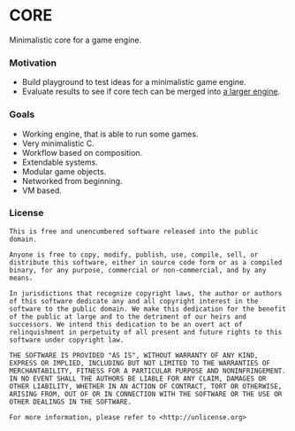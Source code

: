 # CORE
Minimalistic core for a game engine.

### Motivation
- Build playground to test ideas for a minimalistic game engine.
- Evaluate results to see if core tech can be merged into [a larger engine](https://github.com/r-lyeh/AVA).

### Goals
- Working engine, that is able to run some games.
- Very minimalistic C.
- Workflow based on composition.
- Extendable systems.
- Modular game objects.
- Networked from beginning.
- VM based.

### License
```
This is free and unencumbered software released into the public domain.

Anyone is free to copy, modify, publish, use, compile, sell, or
distribute this software, either in source code form or as a compiled
binary, for any purpose, commercial or non-commercial, and by any
means.

In jurisdictions that recognize copyright laws, the author or authors
of this software dedicate any and all copyright interest in the
software to the public domain. We make this dedication for the benefit
of the public at large and to the detriment of our heirs and
successors. We intend this dedication to be an overt act of
relinquishment in perpetuity of all present and future rights to this
software under copyright law.

THE SOFTWARE IS PROVIDED "AS IS", WITHOUT WARRANTY OF ANY KIND,
EXPRESS OR IMPLIED, INCLUDING BUT NOT LIMITED TO THE WARRANTIES OF
MERCHANTABILITY, FITNESS FOR A PARTICULAR PURPOSE AND NONINFRINGEMENT.
IN NO EVENT SHALL THE AUTHORS BE LIABLE FOR ANY CLAIM, DAMAGES OR
OTHER LIABILITY, WHETHER IN AN ACTION OF CONTRACT, TORT OR OTHERWISE,
ARISING FROM, OUT OF OR IN CONNECTION WITH THE SOFTWARE OR THE USE OR
OTHER DEALINGS IN THE SOFTWARE.

For more information, please refer to <http://unlicense.org>
```
